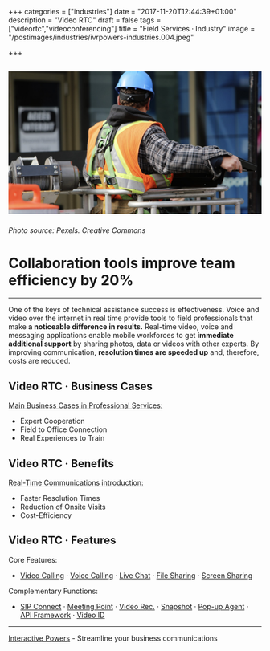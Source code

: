 +++
categories = ["industries"]
date = "2017-11-20T12:44:39+01:00"
description = "Video RTC"
draft = false
tags = ["videortc","videoconferencing"]
title = "Field Services · Industry"
image = "/postimages/industries/ivrpowers-industries.004.jpeg"

+++

![field worker](/postimages/industries/ivrpowers-industries.004.jpeg)
-----------
###### Photo source: Pexels. Creative Commons

# Collaboration tools improve team efficiency by 20%
---

One of the keys of technical assistance success is effectiveness. Voice and video over the internet in real time provide tools to field professionals that make **a noticeable difference in results.** Real-time video, voice and messaging applications enable mobile workforces to get **immediate additional support** by sharing photos, data or videos with other experts. By improving communication, **resolution times are speeded up** and, therefore, costs are reduced.


## Video RTC · Business Cases

[Main Business Cases in Professional Services:](http://blog.ivrpowers.com/post/industries/industries-field-business-cases/)

* Expert Cooperation
* Field to Office Connection
* Real Experiences to Train

##	Video RTC · Benefits

[Real-Time Communications introduction:](http://blog.ivrpowers.com/post/industries/industries-field-benefits/)


* Faster Resolution Times
* Reduction of Onsite Visits
* Cost-Efficiency


## Video RTC · Features

Core Features:

* [Video Calling](http://blog.ivrpowers.com/post/products/video-rtc-video-calling/) · [Voice Calling](http://blog.ivrpowers.com/post/products/video-rtc-voice-calling/) · [Live Chat](http://blog.ivrpowers.com/post/products/video-rtc-live-chat/) · [File Sharing](http://blog.ivrpowers.com/post/products/video-rtc-file-sharing/) · [Screen Sharing](http://blog.ivrpowers.com/post/products/video-rtc-screen-sharing/)

Complementary Functions:

* [SIP Connect](http://blog.ivrpowers.com/post/products/video-rtc-sip-connect/) ·  [Meeting Point](http://blog.ivrpowers.com/post/products/video-rtc-meeting-point/) · [Video Rec.](http://blog.ivrpowers.com/post/products/video-rtc-video-recording/) · [Snapshot](http://blog.ivrpowers.com/post/products/video-rtc-snapshot/) · [Pop-up Agent](http://blog.ivrpowers.com/post/products/video-rtc-pop-up-agent/) · [API Framework](http://blog.ivrpowers.com/post/products/video-rtc-api-framework/) · [Video ID](http://blog.ivrpowers.com/post/products/video-rtc-video-id/)

---
[Interactive Powers](http://www.ivrpowers.com/) - Streamline your business communications



